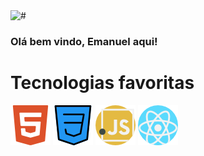 <img src="https://github-readme-stats.vercel.app/api?username=anuraghazra&theme=dark&show_icons=true" alt="#">
 
### Olá bem vindo, Emanuel aqui!
<link rel="stylesheet" href="style.css">
<div aling="center">
<div aling="left">
    <h1 aling="center">Tecnologias favoritas</h1>
       <img src="imagens/html5.png" alt="#">
       <img src="imagens/css.png" alt="#">
       <img src="imagens/javascript.png" alt="#">
       <img src="imagens/react.png" alt="#">
</div>
</div>

